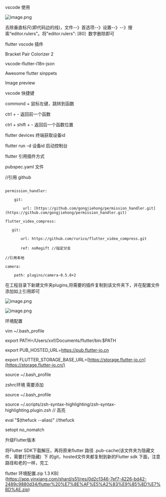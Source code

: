 vscode 使用

![image.png](https://upload-images.jianshu.io/upload_images/167849-c1bd112848b07a0f.png?imageMogr2/auto-orient/strip%7CimageView2/2/w/1240)


去除垂直标尺(即代码边的线)，文件--》首选项--》设置--》--》搜索“editor.rulers”。将"editor.rulers": [80]  数字删除即可

flutter vscode 插件

Bracket Pair Colorizer 2

vscode-flutter-i18n-json

Awesome flutter sinppets

Image preview

vscode 快捷键

commond + 鼠标左键，跳转到函数

ctrl + - 返回前一个函数

ctrl + shift + - 返回后一个函数位置

flutter devices 终端获取设备id

flutter run -d 设备id 启动控制台

flutter 引用插件方式

pubspec.yaml 文件

//引用 github
```

permission_handler:

    git:

        url: [https://github.com/gongjiehong/permission_handler.git](https://github.com/gongjiehong/permission_handler.git)

flutter_video_compress:

   git:

       url: https://github.com/rurico/flutter_video_compress.git

       ref: noRegift //指定分支

//引用本地

camera:

    path: plugins/camera-0.5.8+2
```

在工程目录下新建文件夹plugins,将需要的插件复制到该文件夹下，并在配置文件添加如上引用即可

![image.png](https://upload-images.jianshu.io/upload_images/167849-037d82f44dd933bf.png?imageMogr2/auto-orient/strip%7CimageView2/2/w/1240)


![image.png](https://upload-images.jianshu.io/upload_images/167849-7d0580a3f661766c.png?imageMogr2/auto-orient/strip%7CimageView2/2/w/1240)


环境配置

vim ~/.bash_profile

export PATH=/Users/xxf/Documents/flutter/bin:$PATH

export PUB_HOSTED_URL=https://pub.flutter-io.cn

export FLUTTER_STORAGE_BASE_URL=[https://storage.flutter-io.cn](https://storage.flutter-io.cn/)

source ~/.bash_profile

zshrc环境 需要添加

source ~/.bash_profile

source ~/.scripts/zsh-syntax-highlighting/zsh-syntax-highlighting.plugin.zsh // 高亮

eval "$(thefuck --alias)" //thefuck

setopt no_nomatch

升级Flutter版本

将Flutter SDK下载解压，再将原来flutter 路径 .pub-cache(该文件夹为隐藏文件，需要打开隐藏)  下 的git，hosted文件夹都复制到新的Flutter sdk 下面，注意路径和老的一样，完工

flutter 环境配置.zip
1.3 KB](https://app.yinxiang.com/shard/s51/res/0d2c1346-7ef7-4226-bd42-2489c9880d34/flutter%20%E7%8E%AF%E5%A2%83%E9%85%8D%E7%BD%AE.zip)
